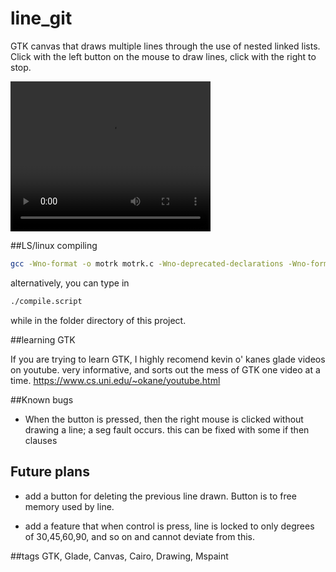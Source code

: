 # line_git

GTK canvas that draws multiple lines through the use of nested linked lists. Click with the left button on the mouse to draw lines, click with the right to stop.  

<video width="320" height="240" controls>
  <source src="working_line_system2.mp4" type="video/mp4">
</video>

##LS/linux compiling

```bash
gcc -Wno-format -o motrk motrk.c -Wno-deprecated-declarations -Wno-format-security -lm `pkg-config --cflags --libs gtk+-3.0` -export-dynamic
```

alternatively, you can type in 
```bash
./compile.script
```
while in the folder directory of this project.

##learning GTK

If you are trying to learn GTK, I highly recomend kevin o' kanes glade videos on youtube. very informative, and sorts out the mess of GTK one video at a time. 
https://www.cs.uni.edu/~okane/youtube.html

##Known bugs 

- When the button is pressed, then the right mouse is clicked without drawing a line; a seg fault occurs. this can be fixed with some if then clauses 

## Future plans
- add a button for deleting the previous line drawn. Button is to free memory used by line. 

- add a feature that when control is press, line is locked to only degrees of 30,45,60,90, and so on and cannot deviate from this. 

##tags 
GTK, Glade, Canvas, Cairo, Drawing, Mspaint